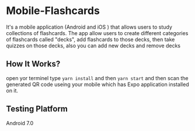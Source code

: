 # Mobile-Flashcards
It's a mobile application (Android and iOS ) that allows users to study collections of flashcards.
The app allow users to create different categories of flashcards called "decks", 
add flashcards to those decks, then take quizzes on those decks, also you can add new decks and remove decks


## How It Works?
open yor terminel type `yarn install` and then `yarn start` and then scan the generated QR code useing your mobile which has Expo application installed on it. 

## Testing Platform
Android 7.0
